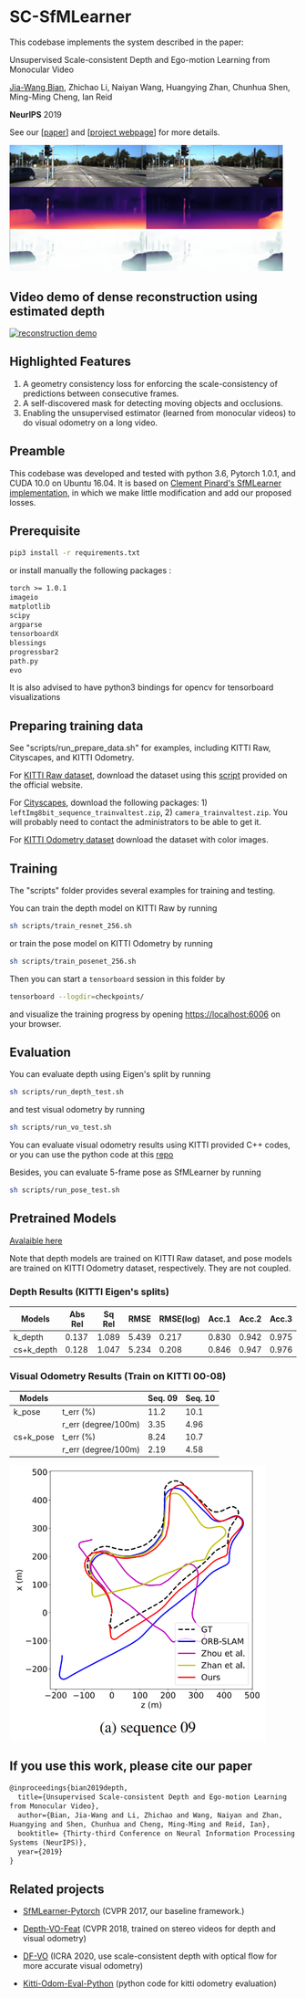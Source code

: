 # SC-SfMLearner

This codebase implements the system described in the paper:

Unsupervised Scale-consistent Depth and Ego-motion Learning from Monocular Video

[Jia-Wang Bian](https://jwbian.net/), Zhichao Li, Naiyan Wang, Huangying Zhan, Chunhua Shen, Ming-Ming Cheng, Ian Reid

**NeurIPS** 2019 


See our [[paper](http://papers.nips.cc/paper/8299-unsupervised-scale-consistent-depth-and-ego-motion-learning-from-monocular-video)] and [[project webpage](https://jwbian.net/sc-sfmlearner/)] for more details. 

<img src="misc/mask.png" alt="drawing" width="480"/>

## Video demo of dense reconstruction using estimated depth

[![reconstruction demo](https://jwbian.net/Data/reconstruction.png)](https://www.youtube.com/watch?v=i4wZr79_pD8)



## Highlighted Features
  1. A geometry consistency loss for enforcing the scale-consistency of predictions between consecutive frames.
  2. A self-discovered mask for detecting moving objects and occlusions.
  3. Enabling the unsupervised estimator (learned from monocular videos) to do visual odometry on a long video.



## Preamble
This codebase was developed and tested with python 3.6, Pytorch 1.0.1, and CUDA 10.0 on Ubuntu 16.04.
It is based on [Clement Pinard's SfMLearner implementation](https://github.com/ClementPinard/SfmLearner-Pytorch),
in which we make little modification and add our proposed losses.



## Prerequisite

```bash
pip3 install -r requirements.txt
```

or install manually the following packages :

```
torch >= 1.0.1
imageio
matplotlib
scipy
argparse
tensorboardX
blessings
progressbar2
path.py
evo
```

It is also advised to have python3 bindings for opencv for tensorboard visualizations


## Preparing training data

See "scripts/run_prepare_data.sh" for examples, including KITTI Raw, Cityscapes, and KITTI Odometry.

For [KITTI Raw dataset](http://www.cvlibs.net/datasets/kitti/raw_data.php), download the dataset using this [script](http://www.cvlibs.net/download.php?file=raw_data_downloader.zip) provided on the official website.

For [Cityscapes](https://www.cityscapes-dataset.com/), download the following packages: 1) `leftImg8bit_sequence_trainvaltest.zip`, 2) `camera_trainvaltest.zip`. You will probably need to contact the administrators to be able to get it. 

For [KITTI Odometry dataset](http://www.cvlibs.net/datasets/kitti/eval_odometry.php) download the dataset with color images.



## Training

The "scripts" folder provides several examples for training and testing.

You can train the depth model on KITTI Raw by running
```bash
sh scripts/train_resnet_256.sh
```
or train the pose model on KITTI Odometry by running
```bash
sh scripts/train_posenet_256.sh
```
Then you can start a `tensorboard` session in this folder by
```bash
tensorboard --logdir=checkpoints/
```
and visualize the training progress by opening [https://localhost:6006](https://localhost:6006) on your browser. 



## Evaluation

You can evaluate depth using Eigen's split by running
```bash
sh scripts/run_depth_test.sh
```
and test visual odometry by running
```bash
sh scripts/run_vo_test.sh
```
You can evaluate visual odometry results using KITTI provided C++ codes, or you can use the python code at this [repo](https://github.com/Huangying-Zhan/kitti_odom_eval)

Besides, you can evaluate 5-frame pose as SfMLearner by running
```bash
sh scripts/run_pose_test.sh
```


## Pretrained Models

[Avalaible here](https://1drv.ms/u/s!AiV6XqkxJHE2g2LA8enHaQQOg0jZ?e=FNbH3c)

Note that depth models are trained on KITTI Raw dataset, and pose models are trained on KITTI Odometry dataset, respectively.
They are not coupled.


### Depth Results (KITTI Eigen's splits)

|   Models   | Abs Rel | Sq Rel | RMSE  | RMSE(log) | Acc.1 | Acc.2 | Acc.3 |
|------------|---------|--------|-------|-----------|-------|-------|-------|
| k_depth    | 0.137   | 1.089  | 5.439 | 0.217     | 0.830 | 0.942 | 0.975 |
| cs+k_depth | 0.128   | 1.047  | 5.234 | 0.208     | 0.846 | 0.947 | 0.976 |

### Visual Odometry Results (Train on KITTI 00-08)

|   Models   |                     | Seq. 09 | Seq. 10 |
|------------|---------------------|---------|---------|
|   k_pose   |t_err (%)            | 11.2    | 10.1    |
|            |r_err (degree/100m)  | 3.35    | 4.96    | 
|  cs+k_pose |t_err (%)            | 8.24    | 10.7    |
|            |r_err (degree/100m)  | 2.19    | 4.58    | 

<img src="misc/vo.png" alt="drawing" width="450"/>


 ## If you use this work, please cite our paper
 
    @inproceedings{bian2019depth,
      title={Unsupervised Scale-consistent Depth and Ego-motion Learning from Monocular Video},
      author={Bian, Jia-Wang and Li, Zhichao and Wang, Naiyan and Zhan, Huangying and Shen, Chunhua and Cheng, Ming-Ming and Reid, Ian},
      booktitle= {Thirty-third Conference on Neural Information Processing Systems (NeurIPS)},
      year={2019}
    }

    
 ## Related projects
 
 * [SfMLearner-Pytorch](https://github.com/ClementPinard/SfmLearner-Pytorch) (CVPR 2017, our baseline framework.)

 * [Depth-VO-Feat](https://github.com/Huangying-Zhan/Depth-VO-Feat) (CVPR 2018, trained on stereo videos for depth and visual odometry)
 
  * [DF-VO](https://github.com/Huangying-Zhan/DF-VO) (ICRA 2020, use scale-consistent depth with optical flow for more accurate visual odometry)
 
 * [Kitti-Odom-Eval-Python](https://github.com/Huangying-Zhan/kitti-odom-eval) (python code for kitti odometry evaluation)
 




